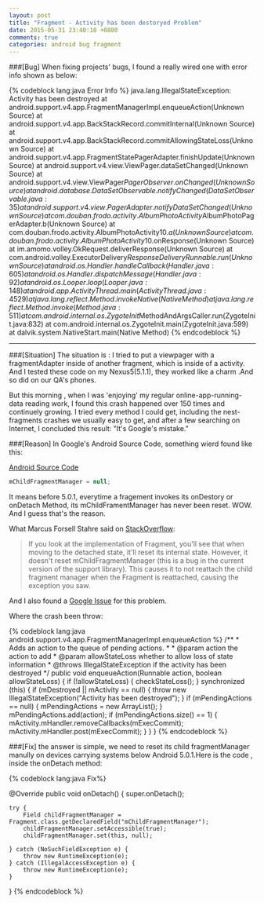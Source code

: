 ```yaml
---
layout: post
title: "Fragment - Activity has been destoryed Problem"
date: 2015-05-31 23:40:18 +0800
comments: true
categories: android bug fragment 
---
```

###[Bug]
When fixing projects' bugs, I found a really wired one with error info shown as below:

{% codeblock lang:java Error Info %}
java.lang.IllegalStateException: Activity has been destroyed
    at android.support.v4.app.FragmentManagerImpl.enqueueAction(Unknown Source)
    at android.support.v4.app.BackStackRecord.commitInternal(Unknown Source)
    at android.support.v4.app.BackStackRecord.commitAllowingStateLoss(Unknown Source)
    at android.support.v4.app.FragmentStatePagerAdapter.finishUpdate(Unknown Source)
    at android.support.v4.view.ViewPager.dataSetChanged(Unknown Source)
    at android.support.v4.view.ViewPager$PagerObserver.onChanged(Unknown Source)
    at android.database.DataSetObservable.notifyChanged(DataSetObservable.java:35)
    at android.support.v4.view.PagerAdapter.notifyDataSetChanged(Unknown Source)
    at com.douban.frodo.activity.AlbumPhotoActivity$AlbumPhotoPagerAdapter.b(Unknown Source)
    at com.douban.frodo.activity.AlbumPhotoActivity$10.a(Unknown Source)
    at com.douban.frodo.activity.AlbumPhotoActivity$10.onResponse(Unknown Source)
    at im.amomo.volley.OkRequest.deliverResponse(Unknown Source)
    at com.android.volley.ExecutorDelivery$ResponseDeliveryRunnable.run(Unknown Source)
    at android.os.Handler.handleCallback(Handler.java:605)
    at android.os.Handler.dispatchMessage(Handler.java:92)
    at android.os.Looper.loop(Looper.java:148)
    at android.app.ActivityThread.main(ActivityThread.java:4529)
    at java.lang.reflect.Method.invokeNative(Native Method)
    at java.lang.reflect.Method.invoke(Method.java:511)
    at com.android.internal.os.ZygoteInit$MethodAndArgsCaller.run(ZygoteInit.java:832)
    at com.android.internal.os.ZygoteInit.main(ZygoteInit.java:599)
    at dalvik.system.NativeStart.main(Native Method)
{% endcodeblock %}

<!--more-->
---

###[Situation]
The situation is : I tried to put a viewpager with a fragmentAdapter inside of another fragment, which is inside of a activity. And I tested these code on my Nexus5(5.1.1), they worked like a charm .And so did on our QA's phones.

But this morning , when I was 'enjoying' my regular online-app-running-data reading work, I found this crash happened over 150 times and continuely growing. I tried every method I could get, including the nest-fragments crashes we usually easy to get, and after a few searching on Internet, I concluded this result: "It's Google's mistake."

###[Reason]
In Google's Android Source Code, something wierd found like this:

[Android Source Code](http://grepcode.com/file_/repository.grepcode.com/java/ext/com.google.android/android/5.0.0_r1/android/support/v4/app/Fragment.java/?v=diff&id2=4.4.4_r1#1223)

```java
mChildFragmentManager = null;
```
It means before 5.0.1, everytime a fragement invokes its onDestory or onDetach Method, its mChildFramentManager has never been reset. WOW. And I guess that's the reason.

What Marcus Forsell Stahre said on [StackOverflow](http://stackoverflow.com/questions/15207305/getting-the-error-java-lang-illegalstateexception-activity-has-been-destroyed):

>If you look at the implementation of Fragment, you'll see that when moving to the detached state, it'll reset its internal state. However, it doesn't reset mChildFragmentManager (this is a bug in the current version of the support library). This causes it to not reattach the child fragment manager when the Fragment is reattached, causing the exception you saw.

And I also found a [Google Issue](https://code.google.com/p/android/issues/detail?id=42601) for this problem.

Where the crash been throw:


{% codeblock lang:java android.support.v4.app.FragmentManagerImpl.enqueueAction %}
    /**
     * Adds an action to the queue of pending actions.
     *
     * @param action the action to add
     * @param allowStateLoss whether to allow loss of state information
     * @throws IllegalStateException if the activity has been destroyed
     */
    public void enqueueAction(Runnable action, boolean allowStateLoss) {
        if (!allowStateLoss) {
            checkStateLoss();
        }
        synchronized (this) {
            if (mDestroyed || mActivity == null) {
                throw new IllegalStateException("Activity has been destroyed");
            }
            if (mPendingActions == null) {
                mPendingActions = new ArrayList<Runnable>();
            }
            mPendingActions.add(action);
            if (mPendingActions.size() == 1) {
                mActivity.mHandler.removeCallbacks(mExecCommit);
                mActivity.mHandler.post(mExecCommit);
            }
        }
    }
{% endcodeblock %}

###[Fix]
the answer is simple, we need to reset its child fragmentManager manully on devices carrying systems below Android 5.0.1.Here is the code , inside the onDetach method:

{% codeblock lang:java Fix%}

@Override
public void onDetach() {
    super.onDetach();

    try {
        Field childFragmentManager = Fragment.class.getDeclaredField("mChildFragmentManager");
        childFragmentManager.setAccessible(true);
        childFragmentManager.set(this, null);

    } catch (NoSuchFieldException e) {
        throw new RuntimeException(e);
    } catch (IllegalAccessException e) {
        throw new RuntimeException(e);
    }
}
{% endcodeblock %}





 
  